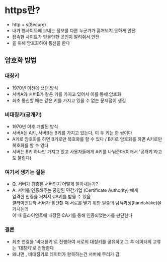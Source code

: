 # https란?
- http + s(Secure)
- 내가 웹사이트에 보내는 정보를 다른 누군가가 훔쳐보지 못하게 안전
- 접속한 사이트가 믿을만한 곳인지 알려줘서 안전
- 을 위해 암호화하여 통신을 한다

## 암호화 방법
### 대칭키
- 1970년 이전에 쓰던 방식
- 서버A와 서버B가 같은 키를 가지고 있어서 이를 통해 암호화
- 최초 통신할 때는 같은 키를 가지고 있을 수 없는 문제점이 생김
### 비대칭키(공개키)
- 1970년 이후 개발된 방식
- 서버A는 A키, 서버B는 B키를 가지고 있는다, 이 두 키는 한 쌍이다
- A키로 암호화를 하면 B키로만 복호화를 할 수 있다 / B키로 암호화를 하면 A키로만 복호화를 할 수 있다
- 서버는 B키 하나만 가지고 있고 사용자들에게 A키를 나눠준다(이래서 '공개키'라고도 불린다)

### 여기서 생기는 질문
- Q. 서버가 검증된 서버인지 어떻게 알아내는가? 
- A. 서버를 인증해주는 공인된 민간기업 (Certificate Authority) 에게<br/> 
     엄격한 인증을 거쳐서 CA키를 받을 수 있음<br/>
     클라이언트와 서버가 통신할 때 서로를 믿기 위한 일종의 탐색과정(handshake)을 거치는데<br/>
     이 때 클라이언트에 내장된 CA키를 통해 인증되었는가를 판단한다

### 결론
- 최초 연결을 '비대칭키'로 진행하여 서로의 대칭키를 공유하고 그 후 데이터의 교류는 '대칭키'로 진행한다
- 왜냐면 , 비대칭키로 데이터가 왕복하는건 서버에 무리가 감
